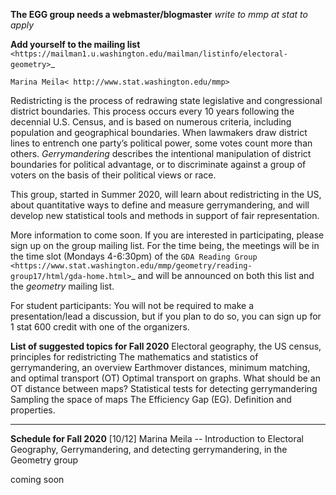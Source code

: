 
**The EGG group needs a webmaster/blogmaster** *write to mmp at stat to apply*


**Add yourself to the mailing list** ` <https://mailman1.u.washington.edu/mailman/listinfo/electoral-geometry>`_ 


`Marina Meila< http://www.stat.washington.edu/mmp>`

Redistricting is the process of redrawing state legislative and congressional district boundaries. This process occurs every 10 years following the decennial U.S. Census, and is based on numerous criteria, including population and geographical boundaries. When lawmakers draw district lines to entrench one party’s political power, some votes count more than others. *Gerrymandering* describes the intentional manipulation of district boundaries for political advantage, or to discriminate against a group of voters on the basis of their political views or race.

This group, started in Summer 2020, will learn about redistricting in the US, about quantitative ways to define and measure gerrymandering, and will develop new statistical tools and methods in support of fair representation.

More information to come soon. If you are interested in participating, please sign up on the group mailing list. For the time being, the meetings will be in the time slot (Mondays 4-6:30pm) of the `GDA Reading Group <https://www.stat.washington.edu/mmp/geometry/reading-group17/html/gda-home.html>`_ and will be announced on both this list and the *geometry* mailing list.  

For student participants: You will not be required to make a presentation/lead a discussion, but if you plan to do so, you can sign up for 1 stat 600 credit with one of the organizers.  


**List of suggested topics for Fall 2020**
Electoral geography, the US census, principles for redistricting
The mathematics and statistics of gerrymandering, an overview
Earthmover distances, minimum matching, and optimal transport (OT)
Optimal transport on graphs. What should be an OT distance between maps?
Statistical tests for detecting gerrymandering
Sampling the space of maps
The Efficiency Gap (EG). Definition and properties.


---------------------------------------------------------------------------

**Schedule for Fall 2020**
[10/12] Marina Meila -- Introduction to Electoral Geography, Gerrymandering, and detecting gerrymandering, in the Geometry group


coming soon
